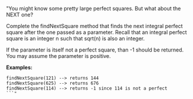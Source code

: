 "You might know some pretty large perfect squares.  But what about the NEXT one?

Complete the findNextSquare method that finds the next integral perfect square after the one passed as a parameter.  Recall that an integral perfect square is an integer n such that sqrt(n) is also an integer.  

If the parameter is itself not a perfect square, than -1 should be returned.  You may assume the parameter is positive.


**Examples:**

```
findNextSquare(121) --> returns 144
findNextSquare(625) --> returns 676
findNextSquare(114) --> returns -1 since 114 is not a perfect
```"